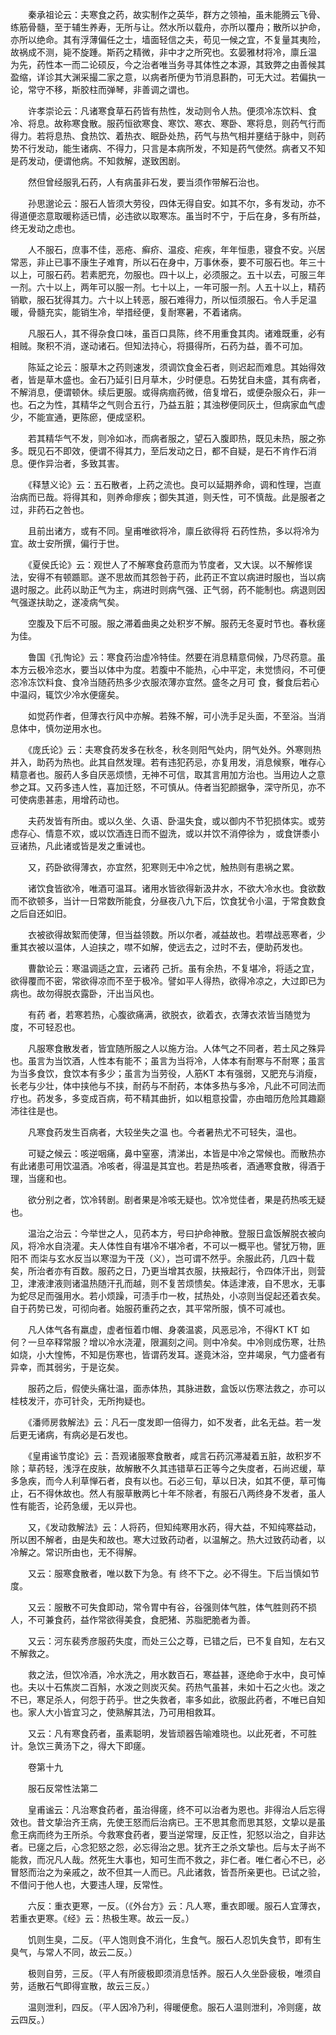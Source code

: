 <!-- { "loadSidebar": true } -->
　　秦承祖论云：夫寒食之药，故实制作之英华，群方之领袖，虽未能腾云飞骨、练筋骨髓，至于辅生养寿，无所与让。然水所以载舟，亦所以覆舟；散所以护命，亦所以绝命。其有浮薄偏任之士，墙面轻信之夫，苟见一候之宜，不复量其夷险，故祸成不测，毙不旋踵。斯药之精微，非中才之所究也。玄晏雅材将冷，廪丘温 为先，药性本一而二论硕反，今之治者唯当务寻其体性之本源，其致弊之由善候其盈缩，详诊其大渊采撮二家之意，以病者所便为节消息斟酌，可无大过。若偏执一论，常守不移，斯胶柱而弹琴，非善调之谓也。

　　许孝崇论云：凡诸寒食草石药皆有热性，发动则令人热。便须冷冻饮料、食冷、将息。故称寒食散。服药恒欲寒食、寒饮、寒衣、寒卧、寒将息，则药气行而得力。若将息热、食热饮、着热衣、眠卧处热，药气与热气相并壅结于脉中，则药势不行发动，能生诸病、不得力，只言是本病所发，不知是药气使然。病者又不知是药发动，便谓他病。不知救解，遂致困剧。

　　然但曾经服乳石药，人有病虽非石发，要当须作带解石治也。

　　孙思邈论云：服石人皆须大劳役，四体无得自安。如其不尔，多有发动，亦不得道便恣意取暖称适已情，必违欲以取寒冻。虽当时不宁，于后在身，多有所益，终无发动之虑也。

　　人不服石，庶事不佳，恶疮、癣疥、温疫、疟疾，年年恒患，寝食不安。兴居常恶，非止已事不康生子难育，所以石在身中，万事休泰，要不可服石也。年三十以上，可服石药。若素肥充，勿服也。四十以上，必须服之。五十以去，可服三年一剂。六十以上，两年可以服一剂。七十以上，一年可服一剂。人五十以上，精药销歇，服石犹得其力。六十以上转恶，服石难得力，所以恒须服石。令人手足温暖，骨髓充实，能销生冷，举措经便，复耐寒暑，不着诸病。

　　凡服石人，其不得杂食口味，虽百口具陈，终不用重食其肉。诸难既重，必有相贼。聚积不消，遂动诸石。但知法持心，将摄得所，石药为益，善不可加。

　　陈延之论云：服草木之药则速发，须调饮食金石者，则迟起而难息。其始得效者，皆是草木盛也。金石乃延引日月草木，少时便息。石势犹自未盛，其有病者，不解消息，便谓顿休。续后更服。或得病痼药微，倍复增石，或便杂服众石，非一也。石之为性，其精华之气则合五行，乃益五脏；其浊秽便同灰土，但病家血气虚少，不能宣通，更陈瘀，便成坚积。

　　若其精华气不发，则冷如冰，而病者服之，望石入腹即热，既见未热，服之弥多。既见石不即效，便谓不得其力，至后发动之日，都不自疑，是石不肯作石消息。便作异治者，多致其害。

　　《释慧义论》云：五石散者，上药之流也。良可以延期养命，调和性理，岂直治病而已哉。将得其和，则养命瘳疾；御失其道，则夭性，可不慎哉。此是服者之过，非药石之咎也。

　　且前出诸方，或有不同。皇甫唯欲将冷，廪丘欲得将 石药性热，多以将冷为宜。故士安所撰，偏行于世。

　　《夏侯氏论》云：观世人了不解寒食药意而为节度者，又大误。以不解修误法，安得不有顿踬耶。遂不思故而其怨咎于药，此药正不宜以病进时服也，当以病退时服之。此药以助正气为主，病进时则病气强、正气弱，药不能制也。病退则因气强遂扶助之，遂凌病气矣。

　　空腹及下后不可服。服之滞着曲奥之处积岁不解。服药无冬夏时节也。春秋瘥为佳。

　　鲁国《孔恂论》云：寒食药治虚冷特佳。然要在消息精意伺候，乃尽药意。虽本方云极冷恣水，要当以体中为度。若腹中不能热，心中平定，未觉愦闷，不可便恣冷冻饮料食、食冷当随药热多少衣服浓薄亦宜然。盛冬之月可 食，餐食后若心中温闷，辄饮少冷水便瘥矣。

　　如觉药作者，但薄衣行风中亦解。若殊不解，可小洗手足头面，不至浴。当消息体中，慎勿逆用水也。

　　《庞氏论》云：夫寒食药发多在秋冬，秋冬则阳气处内，阴气处外。外寒则热并入，助药为热也。此其自然发理。若有违犯药忌，亦复用发，消息候察，唯存心精意者也。服药人多自厌恶烦愦，无神不可信，取其言用加方治也。当用边人之意参之耳。又药多违人性，喜加迁怒，不可慎从。侍者当犯颜据争，深守所见，亦不可使病患甚恚，用增药动也。

　　夫药发皆有所由。或以久坐、久语、卧温失食，或以御内不节犯损体实。或劳虑存心、情意不欢，或以饮酒连日而不盥洗，或以并饮不消停徐为 ，或食饼黍小豆诸热，凡此诸或皆是发之重诫也。

　　又，药卧欲得薄衣，亦宜然，犯寒则无中冷之忧，触热则有患祸之累。

　　诸饮食皆欲冷，唯酒可温耳。诸用水皆欲得新汲井水，不欲大冷水也。食欲数而不欲顿多，当计一日常数所能食，分昼夜八九下后，饮食犹令小温，于常食数食之后自还如旧。

　　衣被欲得故絮而使薄，但当益领数。所以尔者，减益故也。若噤战恶寒者，少重其衣被以温体，人迫挟之，噤不如解，使远去之，过时不去，便助药发也。

　　曹歙论云：寒温调适之宜，云诸药 己折。虽有余热，不复堪冷，将适之宜，欲得覆而不密，常欲得凉而不至于极冷。譬如平人得热，欲得冷凉之，大过即已为病也。故勿得脱衣露卧，汗出当风也。

　　有药 者，若寒若热，心腹欲痛满，欲脱衣，欲着衣，衣薄衣浓皆当随觉为度，不可轻忍也。

　　凡服寒食散发者，皆宜随所服之人以施方治。人体气之不同者，若土风之殊异也。虽言为当饮酒，人性本有能不；虽言为当将冷，人体本有耐寒与不耐寒；虽言为当多食饮，食饮本有多少；虽言为当劳役，人筋KT 本有强弱，又肥充与消瘦，长老与少壮，体中挟他与不挟，耐药与不耐药，本体多热与多冷，凡此不可同法而疗也。药发多，多变成百病，苟不精其曲折，如以粗意投雷，亦由暗历危险其趣巅沛往往是也。

　　凡寒食药发生百病者，大较坐失之温 也。今者暑热尤不可轻失，温也。

　　可疑之候云：咳逆咽痛，鼻中窒塞，清涕出，本皆是中冷之常候也。而散热亦有此诸患可用饮温酒。冷咳者，得温是其宜也。若是热咳者，酒通寒食散，得酒于理，当瘥和也。

　　欲分别之者，饮冷转剧。剧者果是冷咳无疑也。饮冷觉佳者，果是药热咳无疑也。

　　温治之治云：今举世之人，见药本方，号曰护命神散。登服日盒饭解脱衣被向风，将冷水自浇灌。夫人体性自有堪冷不堪冷者，不可以一概平也。譬犹万物，匪阳不 而柒与玄水反当以寒湿为干茂（义），岂可谓不然乎。余服此药，几四十载矣，所治者亦有百数。服药之日，乃更当增其衣服，扶掖起行，令四体汗出，则营卫，津液津液则诸温热随汗孔而越，则不复苦烦愦矣。体适津液，自不思水，无事为蛇尽足而强用水。若小烦躁，可渍手巾一枚，拭热处，小凉则当促起还着衣矣。自于药势已发，可彻向者。始服药重药之衣，其平常所服，慎不可减也。

　　凡人体气各有羸虚，虚者恒着巾帽、身袭温裘，风恶忌冷，不得KT KT 如何？一旦卒释常服？增以冷水浇灌，限漏刻之间。则中冷矣。中冷则成伤寒，壮热如烧，小大惶怖，不知是伤寒也，皆谓药发耳。遂竟沐浴，空井竭泉，气力盛者有异幸，而其弱劣，于是讫矣。

　　服药之后，假使头痛壮温，面赤体热，其脉进数，盒饭以伤寒法救之，亦可以桂枝发汗，亦可针灸，无所拘疑也。

　　《潘师房救解法》云：凡石一度发即一倍得力，如不发者，此名无益。若一发后更无诸病，有病必是石发也。

　　《皇甫谧节度论》云：吾观诸服寒食散者，咸言石药沉滞凝着五脏，故积岁不除；草药轻，浅浮在皮肤，故解散不久其违错草石正等今之失度者，石尚迟缓，草多急疾，而今人利草惮石者，良有以也。石必三旬，草以日决，如其不便，草可悔止，石不得休故也。然人有服草散两匕十年不除者，有服石八两终身不发者，虽人性有能否，论药急缓，无以异也。

　　又，《发动救解法》云：人将药，但知纯寒用水药，得大益，不知纯寒益动，所以困不解者，由是失和故也。寒大过致药动者，以温解之。热大过致药动者，以冷解之。常识所由也，无不得解。

　　又云：服寒食散者，唯以数下为急。有 终不下之。必不得生。下后当慎如节度。

　　又云：服散不可失食即动，常令胃中有谷，谷强则体气胜，体气胜则药不损人，不可兼食药，益作常欲得美食，食肥猪、苏脂肥脆者为善。

　　又云：河东裴秀彦服药失度，而处三公之尊，已错之后，已不复自知，左右又不解救之。

　　救之法，但饮冷酒，冷水洗之，用水数百石，寒益甚，逐绝命于水中，良可悼也。夫以十石焦炭二百斛，水泼之则炭灭矣。药热气虽甚，未如十石之火也。泼之不已，寒足杀人，何怨于药乎。世之失救者，率多如此，欲服此药者，不唯已自知也。家人大小皆宜习之，使熟解其法，乃可用相救耳。

　　又云：凡有寒食药者，虽素聪明，发皆顽器告喻难晓也。以此死者，不可胜计。急饮三黄汤下之，得大下即瘥。

　　卷第十九

　　服石反常性法第二

　　皇甫谧云：凡治寒食药者，虽治得瘥，终不可以治者为恩也。非得治人后忘得效也。昔文挚治齐王病，先使王怒而后治病已。王不思其愈而思其怒，文挚以是虽愈王病而终为王所杀。今救寒食药者，要当逆常理，反正性，犯怒以治之，自非达者。已瘥之后，心念犯怒之怨，必忘得治之思。犹齐王之杀文挚也。后与太子尚不能救，而况凡人哉。然死生大事也，知可生而不救之，非仁者。唯仁者心不已，必冒怒而治之为亲戚之，故不但其一人而已。凡此诸救，皆吾所亲更也。已试之验，不借问于他人也，大要违人理，反常性。

　　六反：重衣更寒，一反。（《外台方》云：凡人寒，重衣即暖。服石人宜薄衣，若重衣更寒。《经》云：热极生寒。故云一反。）

　　饥则生臭，二反。（平人饱则食不消化，生食气。服石人忍饥失食节，即有生臭气，与常人不同，故云二反。）

　　极则自劳，三反。（平人有所疲极即须消息恬养。服石人久坐卧疲极，唯须自劳，适散石气即得宣散，故云三反。）

　　温则泄利，四反。（平人因冷乃利，得暖便愈。服石人温则泄利，冷则瘥，故云四反。）

